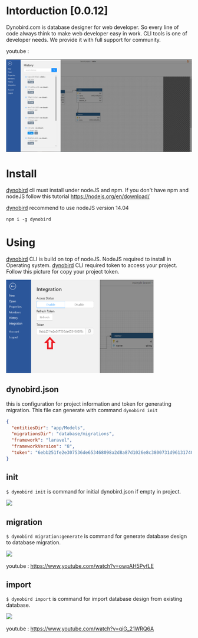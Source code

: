 # Intorduction [0.0.12]
Dynobird.com is database designer for web developer. So every line of code always think to make web developer easy in work. CLI tools is one of developer needs. We provide it with full support for community.

youtube :

[![dynobird.com demo video](https://github.com/dynobird/cli/raw/master/docs/img/history.png)](https://www.youtube.com/watch?v=wtq0_OuL7cM)

# Install
[dynobird](https://dynobird.com) cli must install under nodeJS and npm. If you don't have npm and nodeJS follow this tutorial https://nodejs.org/en/download/

[dynobird](https://dynobird.com) recommend to use nodeJS version 14.04

```shell
npm i -g dynobird
```
# Using
[dynobird](https://dynobird.com) CLI is build on top of nodeJS. NodeJS required to install in Operating system. 
[dynobird](https://dynobird.com) CLI required token to access your project. Follow this picture for copy your project token.

<img src="https://github.com/dynobird/cli/raw/master/docs/img/token.png" width="400px">

## dynobird.json
this is configuration for project information and token for generating migration. This file can generate with command ```dynobird init```
```json
{
  "entitiesDir": "app/Models",
  "migrationsDir": "database/migrations",
  "framework": "laravel",
  "frameworkVersion": "8",
  "token": "6ebb251fe2e307536de653468098a2d8a87d1026e8c3800731d961317405954e3364c555c8a59cd4410ad19d132d045354e5"
}
```

## init
```$ dynobird init``` is command for initial dynobird.json if empty in project.

<img src="https://github.com/dynobird/cli/raw/master/docs/img/dynobird-init.png" width="400px">

## migration
```$ dynobird migration:generate``` is command for generate database design to database migration.

<img src="https://github.com/dynobird/cli/raw/master/docs/img/dynobird-generate-migration.png" width="400px">

youtube :
https://www.youtube.com/watch?v=owpAH5PyfLE

## import
```$ dynobird import``` is command for import database design from existing database.

<img src="https://github.com/dynobird/cli/raw/master/docs/img/database-import.png" width="400px">

youtube :
https://www.youtube.com/watch?v=qiG_21WRQ6A